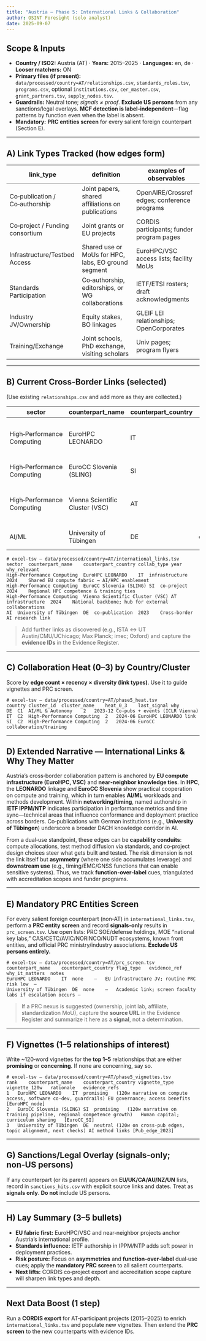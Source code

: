 ```yaml
---
title: "Austria — Phase 5: International Links & Collaboration"
author: OSINT Foresight (solo analyst)
date: 2025-09-07
---
```


## Scope & Inputs
- **Country / ISO2:** Austria (AT) · **Years:** 2015–2025 · **Languages:** en, de · **Looser matchers:** ON
- **Primary files (if present):** `data/processed/country=AT/relationships.csv`, `standards_roles.tsv`, `programs.csv`, optional `institutions.csv`, `cer_master.csv`, `grant_partners.tsv`, `supply_nodes.tsv`.
- **Guardrails:** Neutral tone; *signals ≠ proof*. **Exclude US persons** from any sanctions/legal overlays. **MCF detection is label‑independent**—flag patterns by function even when the label is absent.
- **Mandatory:** **PRC entities screen** for every salient foreign counterpart (Section E).

---

## A) Link Types Tracked (how edges form)

| link_type | definition | examples of observables |
|---|---|---|
| Co‑publication / Co‑authorship | Joint papers, shared affiliations on publications | OpenAIRE/Crossref edges; conference programs |
| Co‑project / Funding consortium | Joint grants or EU projects | CORDIS participants; funder program pages |
| Infrastructure/Testbed Access | Shared use or MoUs for HPC, labs, EO ground segment | EuroHPC/VSC access lists; facility MoUs |
| Standards Participation | Co‑authorship, editorships, or WG collaborations | IETF/ETSI rosters; draft acknowledgments |
| Industry JV/Ownership | Equity stakes, BO linkages | GLEIF LEI relationships; OpenCorporates |
| Training/Exchange | Joint schools, PhD exchange, visiting scholars | Univ pages; program flyers |

---

## B) Current Cross‑Border Links (selected)
(Use existing `relationships.csv` and add more as they are collected.)

| sector | counterpart_name | counterpart_country | collab_type | year | why_relevant |
|---|---|---|---:|---|---|
| High‑Performance Computing | EuroHPC LEONARDO | IT | infrastructure | 2024 | Shared EU compute fabric → AI/HPC enablement |
| High‑Performance Computing | EuroCC Slovenia (SLING) | SI | co‑project | 2024 | Regional HPC competence & training ties |
| High‑Performance Computing | Vienna Scientific Cluster (VSC) | AT | infrastructure | 2024 | National backbone; hub for external collaborations |
| AI/ML | University of Tübingen | DE | co‑publication | 2023 | Cross‑border AI research link |

```text
# excel-tsv — data/processed/country=AT/international_links.tsv
sector	counterpart_name	counterpart_country	collab_type	year	why_relevant
High-Performance Computing	EuroHPC LEONARDO	IT	infrastructure	2024	Shared EU compute fabric → AI/HPC enablement
High-Performance Computing	EuroCC Slovenia (SLING)	SI	co-project	2024	Regional HPC competence & training ties
High-Performance Computing	Vienna Scientific Cluster (VSC)	AT	infrastructure	2024	National backbone; hub for external collaborations
AI	University of Tübingen	DE	co-publication	2023	Cross-border AI research link
```

> Add further links as discovered (e.g., ISTA ↔ UT Austin/CMU/UChicago; Max Planck; imec; Oxford) and capture the **evidence IDs** in the Evidence Register.

---

## C) Collaboration Heat (0–3) by Country/Cluster
Score by **edge count × recency × diversity (link types)**. Use it to guide vignettes and PRC screen.

```text
# excel-tsv — data/processed/country=AT/phase5_heat.tsv
country	cluster_id	cluster_name	heat_0_3	last_signal	why
DE	C1	AI/ML & Autonomy	2	2023-12	Co-pubs + events (ICLR Vienna)
IT	C2	High-Performance Computing	2	2024-06	EuroHPC LEONARDO link
SI	C2	High-Performance Computing	2	2024-06	EuroCC collaboration/training
```

---

## D) Extended Narrative — International Links & Why They Matter
Austria’s cross‑border collaboration pattern is anchored by **EU compute infrastructure (EuroHPC, VSC)** and **near‑neighbor knowledge ties**. In **HPC**, the **LEONARDO** linkage and **EuroCC Slovenia** show practical cooperation on compute and training, which in turn enables **AI/ML** workloads and methods development. Within **networking/timing**, named authorship in **IETF IPPM/NTP** indicates participation in performance metrics and time sync—technical areas that influence conformance and deployment practice across borders. Co‑publications with German institutions (e.g., **University of Tübingen**) underscore a broader DACH knowledge corridor in AI.

From a dual‑use standpoint, these edges can be **capability conduits**: compute allocations, test method diffusion via standards, and co‑project design choices steer what gets built and tested. The risk dimension is not the link itself but **asymmetry** (where one side accumulates leverage) and **downstream use** (e.g., timing/EMC/GNSS functions that can enable sensitive systems). Thus, we track **function‑over‑label** cues, triangulated with accreditation scopes and funder programs.

---

## E) **Mandatory** PRC Entities Screen
For every salient foreign counterpart (non‑AT) in `international_links.tsv`, perform a **PRC entity screen** and record **signals‑only** results in `prc_screen.tsv`. Use open lists: PRC SOE/defense holdings, MOE “national key labs,” CAS/CETC/AVIC/NORINCO/NUDT ecosystems, known front entities, and official PRC ministry/industry associations. **Exclude US persons entirely.**

```text
# excel-tsv — data/processed/country=AT/prc_screen.tsv
counterpart_name	counterpart_country	flag_type	evidence_ref	why_it_matters	notes
EuroHPC LEONARDO	IT	none	—	EU infrastructure JV; routine PRC risk low	—
University of Tübingen	DE	none	—	Academic link; screen faculty labs if escalation occurs	—
```

> If a PRC nexus is suggested (ownership, joint lab, affiliate, standardization MoU), capture the **source URL** in the Evidence Register and summarize it here as a **signal**, not a determination.

---

## F) Vignettes (1–5 relationships of interest)
Write ~120‑word vignettes for the **top 1–5** relationships that are either **promising** or **concerning**. If none are concerning, say so.

```text
# excel-tsv — data/processed/country=AT/phase5_vignettes.tsv
rank	counterpart_name	counterpart_country	vignette_type	vignette_120w	rationale	evidence_refs
1	EuroHPC LEONARDO	IT	promising	(120w narrative on compute access, software co-dev, guardrails)	EU governance; access benefits	[EuroHPC_node]
2	EuroCC Slovenia (SLING)	SI	promising	(120w narrative on training pipeline, regional competence growth)	Human capital; curriculum sharing	[EuroCC_SI]
3	University of Tübingen	DE	neutral	(120w on cross-pub edges, topic alignment, next checks)	AI method links	[Pub_edge_2023]
```

---

## G) Sanctions/Legal Overlay (signals‑only; **non‑US persons**)
If any counterpart (or its parent) appears on **EU/UK/CA/AU/NZ/UN** lists, record in `sanctions_hits.csv` with explicit source links and dates. Treat as **signals only**. **Do not** include US persons.

---

## H) Lay Summary (3–5 bullets)
- **EU fabric first:** EuroHPC/VSC and near‑neighbor projects anchor Austria’s international profile.
- **Standards influence:** IETF authorship in IPPM/NTP adds soft power in deployment practices.
- **Risk posture:** Focus on **asymmetries** and **function‑over‑label** dual‑use cues; apply the **mandatory PRC screen** to all salient counterparts.
- **Next lifts:** CORDIS co‑project export and accreditation scope capture will sharpen link types and depth.

---

## Next Data Boost (1 step)
Run a **CORDIS export** for AT‑participant projects (2015–2025) to enrich `international_links.tsv` and populate new vignettes. Then extend the **PRC screen** to the new counterparts with evidence IDs.

